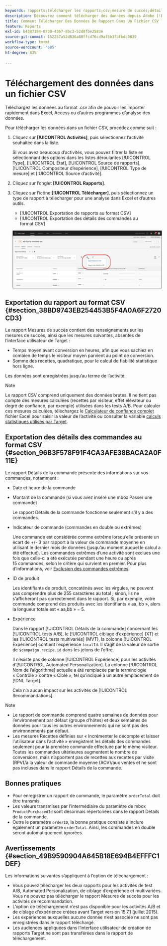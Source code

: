 ```yaml
---
keywords: rapports;télécharger les rapports;csv;mesure de succès;détails de commande
description: Découvrez comment télécharger des données depuis Adobe [!DNL Target] activités au format CVS pour une importation rapide dans Excel, Access ou d’autres programmes d’analyse des données.
title: Comment Télécharger Des Données De Rapport Dans Un Fichier CSV ?
feature: Reports
exl-id: b4387184-8730-4367-8bc3-52d8fbe2583e
source-git-commit: 152257a52d836a88ffcd76cd9af5b3fbfbdc0839
workflow-type: tm+mt
source-wordcount: '685'
ht-degree: 83%

---
```


# Téléchargement des données dans un fichier CSV

Téléchargez les données au format .csv afin de pouvoir les importer rapidement dans Excel, Access ou d’autres programmes d’analyse des données.

Pour télécharger les données dans un fichier CSV, procédez comme suit :

1. Cliquez sur **[!UICONTROL Activités]**, puis sélectionnez l’activité souhaitée dans la liste.

   Si vous avez beaucoup d’activités, vous pouvez filtrer la liste en sélectionnant des options dans les listes déroulantes [!UICONTROL Type], [!UICONTROL État], [!UICONTROL Source de rapports], [!UICONTROL Compositeur d’expérience], [!UICONTROL Type de mesure] et [!UICONTROL Source d’activité].

1. Cliquez sur l’onglet **[!UICONTROL Rapports]**.
1. Cliquez sur l’icône **[!UICONTROL Télécharger]**, puis sélectionnez un type de rapport à télécharger pour une analyse dans Excel et d’autres outils.

   * [!UICONTROL Exportation de rapports au format CSV]
   * [!UICONTROL Exportation des détails des commandes au format CSV]

   ![Options de téléchargement](/help/main/c-reports/assets/download-options.png)

## Exportation du rapport au format CSV {#section_38BD9743EB254453B5F4A0A6F2720CD3}

Le rapport Mesures de succès contient des renseignements sur les mesures de succès, ainsi que les mesures suivantes, absentes de l’interface utilisateur de Target :

* Temps moyen avant conversion en heures, afin que vous sachiez en combien de temps le visiteur moyen parvient au point de conversion.
* Somme des recettes, quadratique, pour le calcul de fiabilité statistique hors ligne.

Les données sont enregistrées jusqu’au terme de l’activité.

>[!NOTE]
>
>Le rapport CSV comprend uniquement des données brutes. Il ne tient pas compte des mesures calculées (recettes par visiteur, effet élévateur ou degré de confiance, par exemple) utilisées dans les tests A/B. Pour calculer ces mesures calculées, téléchargez le [Calculateur de confiance complet](/help/main/assets/complete_confidence_calculator.xlsx) fichier Excel pour saisir la valeur de l’activité ou consulter la variable [calculs statistiques utilisés par Target](/help/main/assets/statistical-calculations.pdf).

## Exportation des détails des commandes au format CSV {#section_96B3F578F91F4CA3AFE38BACA2A0F11E}

Le rapport Détails de la commande présente des informations sur vos commandes, notamment :

* Date et heure de la commande
* Montant de la commande (si vous avez inséré une mbox Passer une commande)

   Le rapport Détails de la commande fonctionne seulement s’il y a des commandes.

* Indicateur de commande (commandes en double ou extrêmes)

   Une commande est considérée comme extrême lorsqu’elle présente un écart de +/- 3 par rapport à la valeur de commande moyenne en utilisant le dernier mois de données (jusqu’au moment auquel le calcul a été effectué). Les commandes extrêmes d’une activité sont exclues une fois que celle-ci a été exécutée pendant une heure ou après 15 commandes, selon le critère qui survient en premier. Pour plus d’informations, voir [Exclusion des commandes extrêmes](/help/main/c-reports/c-report-settings/excluding-extreme-orders.md#task_2AE7743FFCDD466DAEEB720BE5F33DAA).

* ID de produit

   Les identifiants de produit, concaténés avec les virgules, ne peuvent pas comprendre plus de 255 caractères au total ; sinon, ils ne s’afficheront pas correctement dans le rapport. Si, par exemple, votre commande comprend des produits avec les identifiants « aa, bb », alors la longueur totale est « aa,bb » = 5.

* Expérience

   Dans le rapport [!UICONTROL Détails de la commande] concernant les [!UICONTROL tests A/B], le [!UICONTROL ciblage d’expérience] (XT) et les [!UICONTROL tests multivariés] (MVT), la colonne [!UICONTROL Expérience] contient l’expérience `localId`. Il s’agit de la valeur de sortie de `$campaign.recipe.id` dans les jetons de l’offre.

   Il n’existe pas de colonne [!UICONTROL Expérience] pour les activités d’[!UICONTROL Automated Personalization]. La colonne [!UICONTROL Nom de l’algorithme] actuelle a été remplacée par la terminologie « Contrôle » contre « Ciblé », tel qu’indiqué à un autre emplacement de [!DNL Target].

   Cela n’a aucun impact sur les activités de [!UICONTROL Recommandations].

>[!NOTE]
>
>* Le rapport de commande comprend quatre semaines de données pour l’environnement par défaut (groupe d’hôtes) et deux semaines de données pour tous les autres environnements qui ne sont pas des environnements par défaut.
>* Les mesures Recettes définies sur « Incrémenter le décompte et laisser l’utilisateur dans l’activité » enregistrent les détails des commandes seulement pour la première commande effectuée par le même visiteur. Toutes les commandes ultérieures augmentent le nombre de conversions, mais n’apportent pas de recettes aux recettes par visite (RPV)/à la valeur de commande moyenne (AOV)/aux ventes et ne sont pas incluses dans le rapport Détails de la commande.


## Bonnes pratiques

* Pour enregistrer un rapport de commande, le paramètre `orderTotal` doit être transmis.
* Les valeurs transmises par l’intermédiaire du paramètre de mbox `ProductPurchasedId` sont désormais répertoriées dans le rapport Détails de la commande.
* Outre le paramètre `orderID`, la bonne pratique consiste à inclure également un paramètre `orderTotal`. Ainsi, les commandes en double seront automatiquement ignorées.

## Avertissements {#section_49B9590904A645B18E694B4EFFFC1DEF}

Les informations suivantes s’appliquent à l’option de téléchargement :

* Vous pouvez télécharger les deux rapports pour les activités de test A/B, Automated Personalization, de ciblage d’expérience et multivariées. Vous ne pouvez pas télécharger le rapport Mesures de succès pour les activités de recommandation.
* L’option de téléchargement n’est pas disponible pour les activités A/B et de ciblage d’expérience créées avant Target version 15.7.1 (juillet 2015).
* Les expériences auxquelles aucune donnée n’est associée ne sont pas enregistrées dans le rapport téléchargé.
* Les audiences appliquées dans l’interface utilisateur de création de rapports Target ne sont pas transférées dans le rapport de téléchargement.
